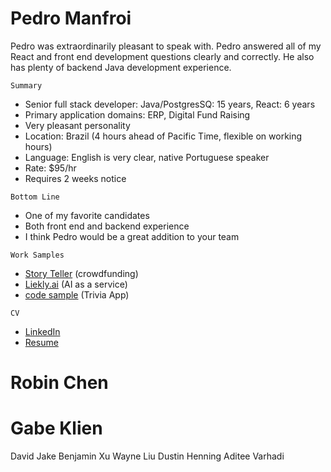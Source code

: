 # Pedro Manfroi

Pedro was extraordinarily pleasant to speak with.  Pedro answered all of my React and front end development questions clearly and correctly.  He also has plenty of backend Java development experience.

`Summary`
* Senior full stack developer: Java/PostgresSQ: 15 years, React: 6 years
* Primary application domains: ERP, Digital Fund Raising
* Very pleasant personality
* Location: Brazil (4 hours ahead of Pacific Time, flexible on working hours)
* Language: English is very clear, native Portuguese speaker
* Rate: $95/hr
* Requires 2 weeks notice

`Bottom Line`
* One of my favorite candidates
* Both front end and backend experience
* I think Pedro would be a great addition to your team

`Work Samples`
* [Story Teller](https://www.youtube.com/watch?v=SURIcIwmS48) (crowdfunding)
* [Liekly.ai](https://app.likely.ai/) (AI as a service)
* [code sample](https://github.com/SteveAtSentosa/sigfig-candidates/tree/master/pedro-manfroi/Trivia/src/components/quiz) (Trivia App)

`CV`
* [LinkedIn](https://www.linkedin.com/in/pedro-manfroi/)
* [Resume]()

# Robin Chen



# Gabe Klien



David Jake
Benjamin Xu
Wayne Liu
Dustin Henning
Aditee Varhadi
